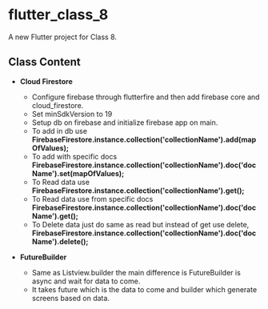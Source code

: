 # flutter_class_8

A new Flutter project for Class 8.

## Class Content

- **Cloud Firestore**
    - Configure firebase through flutterfire and then add firebase core and cloud_firestore.
    - Set minSdkVersion to 19
    - Setup db on firebase and initialize firebase app on main.
    - To add in db use **FirebaseFirestore.instance.collection('collectionName').add(mapOfValues);**
    - To add with specific docs **FirebaseFirestore.instance.collection('collectionName').doc('docName').set(mapOfValues);**
    - To Read data use **FirebaseFirestore.instance.collection('collectionName').get();**
    - To Read data use from specific docs **FirebaseFirestore.instance.collection('collectionName').doc('docName').get();**
    - To Delete data just do same as read but instead of get use delete, **FirebaseFirestore.instance.collection('collectionName').doc('docName').delete();**

- **FutureBuilder**
    - Same as Listview.builder the main difference is FutureBuilder is async and wait for data to come.
    - It takes future which is the data to come and builder which generate screens based on data.